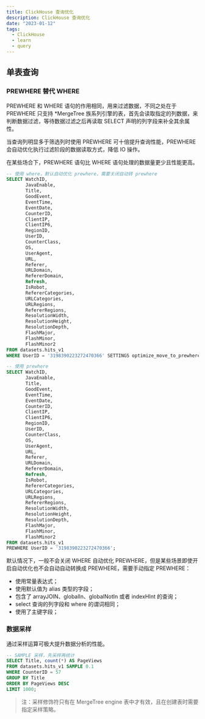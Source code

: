 ```yaml
---
title: ClickHouse 查询优化
description: ClickHouse 查询优化
date: "2023-01-12"
tags:
  - ClickHouse
  - learn
  - query
---
```


## 单表查询

### PREWHERE 替代 WHERE

PREWHERE 和 WHERE 语句的作用相同，用来过滤数据，不同之处在于 PREWHERE 只支持 *MergeTree 族系列引擎的表，首先会读取指定的列数据，来判断数据过滤，等待数据过滤之后再读取 SELECT 声明的列字段来补全其余属性。

当查询列明显多于筛选列时使用 PREWHERE 可十倍提升查询性能，PREWHERE 会自动优化执行过滤阶段的数据读取方式，降低 IO 操作。

在某些场合下，PREWHERE 语句比 WHERE 语句处理的数据量更少且性能更高。

```sql
-- 使用 where，默认自动优化 prewhere，需要关闭自动转 prewhere
SELECT WatchID,
       JavaEnable,
       Title,
       GoodEvent,
       EventTime,
       EventDate,
       CounterID,
       ClientIP,
       ClientIP6,
       RegionID,
       UserID,
       CounterClass,
       OS,
       UserAgent,
       URL,
       Referer,
       URLDomain,
       RefererDomain,
       Refresh,
       IsRobot,
       RefererCategories,
       URLCategories,
       URLRegions,
       RefererRegions,
       ResolutionWidth,
       ResolutionHeight,
       ResolutionDepth,
       FlashMajor,
       FlashMinor,
       FlashMinor2
FROM datasets.hits_v1
WHERE UserID = '3198390223272470366' SETTINGS optimize_move_to_prewhere = 0;

-- 使用 prewhere
SELECT WatchID,
       JavaEnable,
       Title,
       GoodEvent,
       EventTime,
       EventDate,
       CounterID,
       ClientIP,
       ClientIP6,
       RegionID,
       UserID,
       CounterClass,
       OS,
       UserAgent,
       URL,
       Referer,
       URLDomain,
       RefererDomain,
       Refresh,
       IsRobot,
       RefererCategories,
       URLCategories,
       URLRegions,
       RefererRegions,
       ResolutionWidth,
       ResolutionHeight,
       ResolutionDepth,
       FlashMajor,
       FlashMinor,
       FlashMinor2
FROM datasets.hits_v1
PREWHERE UserID = '3198390223272470366';
```


默认情况下，一般不会关闭 WHERE 自动优化 PREWHERE，但是某些场景即使开启自动优化也不会自动自动转换成 PREWHERE，需要手动指定 PREWHERE：

- 使用常量表达式；
- 使用默认值为 alias 类型的字段；
- 包含了 arrayJOIN、globalIn、globalNotIn 或者 indexHInt 的查询；
- select 查询的列字段和 where 的谓词相同；
- 使用了主键字段；

### 数据采样
通过采样运算可极大提升数据分析的性能。
```sql
-- SAMPLE 采样，先采样再统计
SELECT Title, count(*) AS PageViews
FROM datasets.hits_v1 SAMPLE 0.1
WHERE CounterID = 57
GROUP BY Title
ORDER BY PageViews DESC
LIMIT 1000;
```
> 注：采样修饰符只有在 MergeTree engine 表中才有效，且在创建表时需要指定采样策略。
